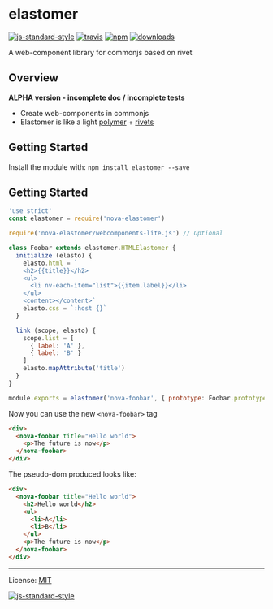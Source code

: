 # elastomer
[![js-standard-style](https://img.shields.io/badge/code%20style-standard-brightgreen.svg?style=flat)](https://github.com/feross/standard)
[![travis][travis-image]][travis-url]
[![npm][npm-image]][npm-url]
[![downloads][downloads-image]][downloads-url]

[npm-image]: https://img.shields.io/npm/v/elastomer.svg?style=flat
[npm-url]: https://npmjs.org/package/elastomer
[travis-image]: https://img.shields.io/travis/nodys/elastomer.svg?style=flat&branch=master
[travis-url]: https://travis-ci.org/nodys/elastomer
[downloads-image]: https://img.shields.io/npm/dm/elastomer.svg?style=flat
[downloads-url]: https://npmjs.org/package/elastomer

A web-component library for commonjs based on rivet

## Overview

**ALPHA version - incomplete doc / incomplete tests**

- Create web-components in commonjs
- Elastomer is like a light [polymer](https://www.polymer-project.org/) + [rivets](http://rivetsjs.com/)

## Getting Started

Install the module with: `npm install elastomer --save`

## Getting Started

```javascript
'use strict'
const elastomer = require('nova-elastomer')

require('nova-elastomer/webcomponents-lite.js') // Optional

class Foobar extends elastomer.HTMLElastomer {
  initialize (elasto) {
    elasto.html = `
    <h2>{{title}}</h2>
    <ul>
      <li nv-each-item="list">{{item.label}}</li>
    </ul>
    <content></content>`
    elasto.css = `:host {}`
  }

  link (scope, elasto) {
    scope.list = [
      { label: 'A' },
      { label: 'B' }
    ]
    elasto.mapAttribute('title')
  }
}

module.exports = elastomer('nova-foobar', { prototype: Foobar.prototype })
```


Now you can use the new `<nova-foobar>` tag

```html
<div>
  <nova-foobar title="Hello world">
    <p>The future is now</p>
  </nova-foobar>
</div>
```

The pseudo-dom produced looks like:

```html
<div>
  <nova-foobar title="Hello world">
    <h2>Hello world</h2>
    <ul>
      <li>A</li>
      <li>B</li>
    </ul>
    <p>The future is now</p>
  </nova-foobar>
</div>
```

---

License: [MIT](./LICENSE)

[![js-standard-style](https://cdn.rawgit.com/feross/standard/master/badge.svg)](https://github.com/feross/standard)

